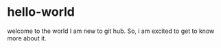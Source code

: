 # hello-world
welcome to the world
I am new to git hub. So, i am excited to get to know more about it.
